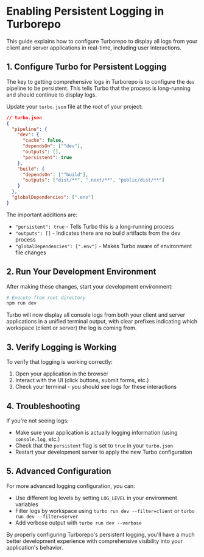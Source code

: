 # Enabling Persistent Logging in Turborepo

This guide explains how to configure Turborepo to display all logs from your client and server applications in real-time, including user interactions.

## 1. Configure Turbo for Persistent Logging

The key to getting comprehensive logs in Turborepo is to configure the `dev` pipeline to be persistent. This tells Turbo that the process is long-running and should continue to display logs.

Update your `turbo.json` file at the root of your project:

```json
// turbo.json
{
  "pipeline": {
    "dev": {
      "cache": false,
      "dependsOn": ["^dev"],
      "outputs": [],
      "persistent": true
    },
    "build": {
      "dependsOn": ["^build"],
      "outputs": ["dist/**", ".next/**", "public/dist/**"]
    }
  },
  "globalDependencies": [".env"]
}
```

The important additions are:
- `"persistent": true` - Tells Turbo this is a long-running process
- `"outputs": []` - Indicates there are no build artifacts from the dev process
- `"globalDependencies": [".env"]` - Makes Turbo aware of environment file changes

## 2. Run Your Development Environment

After making these changes, start your development environment:

```bash
# Execute from root directory
npm run dev
```

Turbo will now display all console logs from both your client and server applications in a unified terminal output, with clear prefixes indicating which workspace (client or server) the log is coming from.

## 3. Verify Logging is Working

To verify that logging is working correctly:
1. Open your application in the browser
2. Interact with the UI (click buttons, submit forms, etc.)
3. Check your terminal - you should see logs for these interactions

## 4. Troubleshooting

If you're not seeing logs:

- Make sure your application is actually logging information (using `console.log`, etc.)
- Check that the `persistent` flag is set to `true` in your `turbo.json`
- Restart your development server to apply the new Turbo configuration

## 5. Advanced Configuration

For more advanced logging configuration, you can:

- Use different log levels by setting `LOG_LEVEL` in your environment variables
- Filter logs by workspace using `turbo run dev --filter=client` or `turbo run dev --filter=server`
- Add verbose output with `turbo run dev --verbose`

By properly configuring Turborepo's persistent logging, you'll have a much better development experience with comprehensive visibility into your application's behavior. 